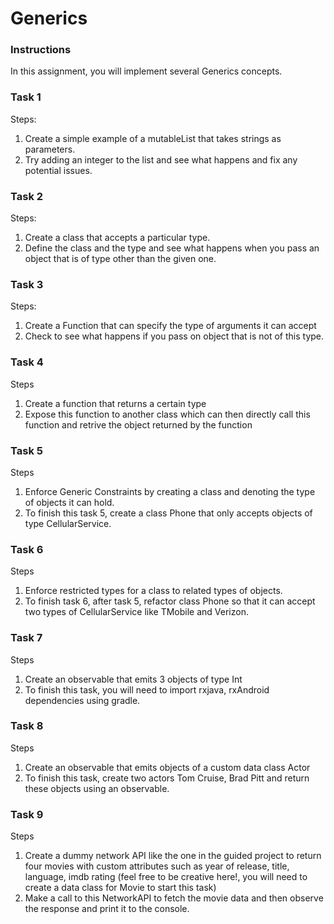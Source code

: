 # Generics

### Instructions

In this assignment, you will implement several Generics concepts. 

### Task 1 
Steps:
1. Create a simple example of a mutableList that takes strings as parameters. 
2. Try adding an integer to the list and see what happens and fix any potential issues.

### Task 2
Steps:
1. Create a class that accepts a particular type. 
2. Define the class and the type and see what happens when you pass an object that is of type other than the given one. 

### Task 3
Steps:
1. Create a Function that can specify the type of arguments it can accept
2. Check to see what happens if you pass on object that is not of this type. 

### Task 4
Steps
1. Create a function that returns a certain type 
2. Expose this function to another class which can then directly call this function and retrive the object
returned by the function

### Task 5
Steps
1. Enforce Generic Constraints by creating a class and denoting the type of objects it can hold. 
2. To finish this task 5, create a class Phone that only accepts objects of type CellularService. 

### Task 6
Steps
1. Enforce restricted types for a class to related types of objects. 
2. To finish task 6, after task 5, refactor class Phone so that it can accept two types of CellularService
like TMobile and Verizon. 

### Task 7
Steps
1. Create an observable that emits 3 objects of type Int
2. To finish this task, you will need to import rxjava, rxAndroid dependencies using gradle. 

### Task 8
Steps
1. Create an observable that emits objects of a custom data class Actor
2. To finish this task, create two actors Tom Cruise, Brad Pitt and return these objects using an observable.

### Task 9
Steps
1. Create a dummy network API like the one in the guided project to return four movies with custom attributes such as
year of release, title, language, imdb rating (feel free to be creative here!, you will need to 
create a data class for Movie to start this task)
2. Make a call to this NetworkAPI to fetch the movie data and then observe the response and print it to the console. 



